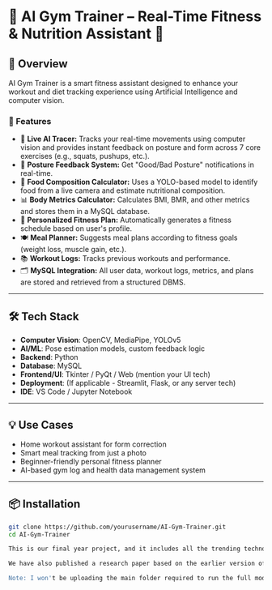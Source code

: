 # 🧠 AI Gym Trainer – Real-Time Fitness & Nutrition Assistant 💪

## 🚀 Overview

AI Gym Trainer is a smart fitness assistant designed to enhance your workout and diet tracking experience using Artificial Intelligence and computer vision.

### 🔧 Features

- 🎥 **Live AI Tracer:** Tracks your real-time movements using computer vision and provides instant feedback on posture and form across 7 core exercises (e.g., squats, pushups, etc.).
- 🧍 **Posture Feedback System:** Get "Good/Bad Posture" notifications in real-time.
- 🍱 **Food Composition Calculator:** Uses a YOLO-based model to identify food from a live camera and estimate nutritional composition.
- 📊 **Body Metrics Calculator:** Calculates BMI, BMR, and other metrics and stores them in a MySQL database.
- 📅 **Personalized Fitness Plan:** Automatically generates a fitness schedule based on user's profile.
- 🍽️ **Meal Planner:** Suggests meal plans according to fitness goals (weight loss, muscle gain, etc.).
- 📚 **Workout Logs:** Tracks previous workouts and performance.
- 🗂️ **MySQL Integration:** All user data, workout logs, metrics, and plans are stored and retrieved from a structured DBMS.

---

## 🛠️ Tech Stack

- **Computer Vision**: OpenCV, MediaPipe, YOLOv5
- **AI/ML**: Pose estimation models, custom feedback logic
- **Backend**: Python
- **Database**: MySQL
- **Frontend/UI**: Tkinter / PyQt / Web (mention your UI tech)
- **Deployment**: (If applicable - Streamlit, Flask, or any server tech)
- **IDE**: VS Code / Jupyter Notebook

---

## 💡 Use Cases

- Home workout assistant for form correction
- Smart meal tracking from just a photo
- Beginner-friendly personal fitness planner
- AI-based gym log and health data management system

---

## 📦 Installation

```bash
git clone https://github.com/yourusername/AI-Gym-Trainer.git
cd AI-Gym-Trainer

This is our final year project, and it includes all the trending technologies like AI and Deep Learning. For 1st, 2nd, and 3rd-year students, this can be a great reference model to showcase in your college and score full marks.

We have also published a research paper based on the earlier version of this project — feel free to check it out for reference. Since then, we've made significant improvements to the model.

Note: I won't be uploading the main folder required to run the full model here. If you’re interested in running the complete project, feel free to contact me — I’ll provide all the necessary files and step-by-step guidance.
